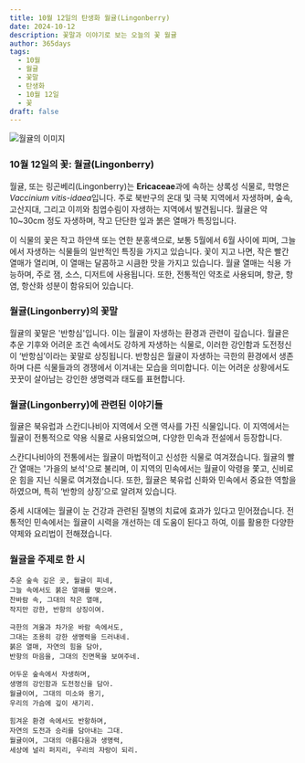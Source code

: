 ```yaml
---
title: 10월 12일의 탄생화 월귤(Lingonberry)
date: 2024-10-12
description: 꽃말과 이야기로 보는 오늘의 꽃 월귤
author: 365days
tags:
  - 10월
  - 월귤
  - 꽃말
  - 탄생화
  - 10월 12일
  - 꽃
draft: false
---
```


![월귤의 이미지](https://cdn.pixabay.com/photo/2018/12/24/21/48/lingonberry-twig-3893546_640.jpg#center)


### 10월 12일의 꽃: 월귤(Lingonberry)

월귤, 또는 링곤베리(Lingonberry)는 **Ericaceae**과에 속하는 상록성 식물로, 학명은 *Vaccinium vitis-idaea*입니다. 주로 북반구의 온대 및 극북 지역에서 자생하며, 숲속, 고산지대, 그리고 이끼와 침엽수림이 자생하는 지역에서 발견됩니다. 월귤은 약 10~30cm 정도 자생하며, 작고 단단한 잎과 붉은 열매가 특징입니다.

이 식물의 꽃은 작고 하얀색 또는 연한 분홍색으로, 보통 5월에서 6월 사이에 피며, 그늘에서 자생하는 식물들의 일반적인 특징을 가지고 있습니다. 꽃이 지고 나면, 작은 빨간 열매가 열리며, 이 열매는 달콤하고 시큼한 맛을 가지고 있습니다. 월귤 열매는 식용 가능하며, 주로 잼, 소스, 디저트에 사용됩니다. 또한, 전통적인 약초로 사용되며, 항균, 항염, 항산화 성분이 함유되어 있습니다.

### 월귤(Lingonberry)의 꽃말

월귤의 꽃말은 '반항심'입니다. 이는 월귤이 자생하는 환경과 관련이 깊습니다. 월귤은 추운 기후와 어려운 조건 속에서도 강하게 자생하는 식물로, 이러한 강인함과 도전정신이 ‘반항심’이라는 꽃말로 상징됩니다. 반항심은 월귤이 자생하는 극한의 환경에서 생존하며 다른 식물들과의 경쟁에서 이겨내는 모습을 의미합니다. 이는 어려운 상황에서도 꿋꿋이 살아남는 강인한 생명력과 태도를 표현합니다.

### 월귤(Lingonberry)에 관련된 이야기들

월귤은 북유럽과 스칸디나비아 지역에서 오랜 역사를 가진 식물입니다. 이 지역에서는 월귤이 전통적으로 약용 식물로 사용되었으며, 다양한 민속과 전설에서 등장합니다.

스칸디나비아의 전통에서는 월귤이 마법적이고 신성한 식물로 여겨졌습니다. 월귤의 빨간 열매는 '가을의 보석'으로 불리며, 이 지역의 민속에서는 월귤이 악령을 쫓고, 신비로운 힘을 지닌 식물로 여겨졌습니다. 또한, 월귤은 북유럽 신화와 민속에서 중요한 역할을 하였으며, 특히 ‘반항의 상징’으로 알려져 있습니다.

중세 시대에는 월귤이 눈 건강과 관련된 질병의 치료에 효과가 있다고 믿어졌습니다. 전통적인 민속에서는 월귤이 시력을 개선하는 데 도움이 된다고 하여, 이를 활용한 다양한 약제와 요리법이 전해졌습니다.

### 월귤을 주제로 한 시

	추운 숲속 깊은 곳, 월귤이 피네,
	그늘 속에서도 붉은 열매를 맺으며.
	찬바람 속, 그대의 작은 열매,
	작지만 강한, 반항의 상징이여.
	
	극한의 겨울과 차가운 바람 속에서도,
	그대는 조용히 강한 생명력을 드러내네.
	붉은 열매, 자연의 힘을 담아,
	반항의 마음을, 그대의 진면목을 보여주네.
	
	어두운 숲속에서 자생하며,
	생명의 강인함과 도전정신을 담아.
	월귤이여, 그대의 미소와 용기,
	우리의 가슴에 깊이 새기리.
	
	힘겨운 환경 속에서도 반항하며,
	자연의 도전과 승리를 담아내는 그대.
	월귤이여, 그대의 아름다움과 생명력,
	세상에 널리 퍼지리, 우리의 자랑이 되리.